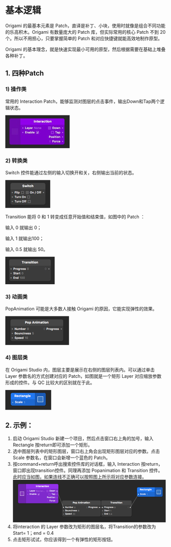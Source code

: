 # 基本逻辑

Origami 的最基本元素是 Patch，直译是补丁、小块，使用时就像是组合不同功能的乐高积木。Origami 有数量庞大的 Patch 库，但实际常用的核心 Patch 不到 20 个。所以不用担心，只要掌握简单的 Patch 和对应快捷键就能高效地制作原型。

Origami 的基本理念，就是快速实现最小可用的原型，然后根据需要在基础上堆叠各种补丁。

## 1. 四种Patch

### 1\) 操作类

常用的 Interaction Patch，能够监测对图层的点击事件，输出Down和Tap两个逻辑状态。

![](/assets/Jietu20170413-172852.jpg)

### 2\) 转换类

Switch 控件能通过左侧的输入切换开和关，右侧输出当前的状态。

![](/assets/Jietu20170413-173728.jpg)

Transition 能将 0 和 1 转变成任意开始值和结束值，如图中的 Patch ：

输入 0 就输出 0；

输入 1 就输出100；

输入 0.5 就输出 50。

![](/assets/Jietu20170413-174154.jpg)

### 3\) 动画类

PopAnimation 可能是大多数人接触 Origami 的原因，它能实现弹性的效果。

![](/assets/popanimation.png)

### 4\) 图层类

在 Origami Studio 内，图层主要是展示在右侧的图层列表内。可以通过单击 Layer 参数名的方式创建对应的 Patch，如图就是一个矩形 Layer 对应缩放参数形成的控件。与 QC 比较大的区别就在于此。

![](/assets/ractangle.png)

## 2. 示例：

1. 启动 Origami Studio 新建一个项目，然后点击窗口右上角的加号，输入Rectangle 按return即可添加一个矩形。
2. 选中图层列表中的矩形图层，窗口右上角会出现矩形图层对应的参数。点击 Scale 参数名，在窗口会新增一个蓝色的 Patch。
3. 按command+return呼出搜索控件库的对话框，输入 Interaction 按return，窗口即出现transition控件。同理再添加 Popanimation 和 Transition 控件。此时应当如图，如果连线不正确可以按照图上所示将对应参数连接。
   ![](/assets/connect.png)
4. 将interaction 的 Layer 参数改为矩形的图层名，将Transition的参数改为 Start= 1；end = 0.4
5. 点击矩形试试，你应该得到一个有弹性的矩形按钮。




